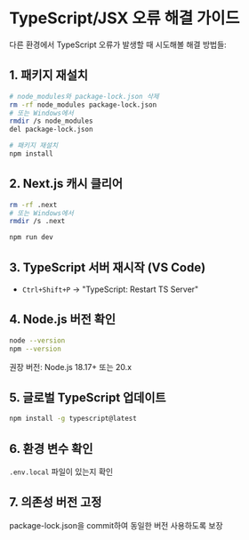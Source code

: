# TypeScript/JSX 오류 해결 가이드

다른 환경에서 TypeScript 오류가 발생할 때 시도해볼 해결 방법들:

## 1. 패키지 재설치
```bash
# node_modules와 package-lock.json 삭제
rm -rf node_modules package-lock.json
# 또는 Windows에서
rmdir /s node_modules
del package-lock.json

# 패키지 재설치
npm install
```

## 2. Next.js 캐시 클리어
```bash
rm -rf .next
# 또는 Windows에서
rmdir /s .next

npm run dev
```

## 3. TypeScript 서버 재시작 (VS Code)
- `Ctrl+Shift+P` → "TypeScript: Restart TS Server"

## 4. Node.js 버전 확인
```bash
node --version
npm --version
```
권장 버전: Node.js 18.17+ 또는 20.x

## 5. 글로벌 TypeScript 업데이트
```bash
npm install -g typescript@latest
```

## 6. 환경 변수 확인
`.env.local` 파일이 있는지 확인

## 7. 의존성 버전 고정
package-lock.json을 commit하여 동일한 버전 사용하도록 보장
